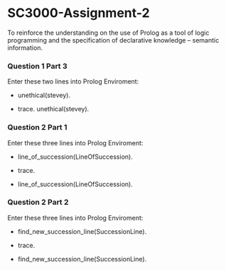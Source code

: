 # SC3000-Assignment-2
To reinforce the understanding on the use of Prolog as a tool of logic programming and the specification of declarative knowledge – semantic information. 

### Question 1 Part 3
Enter these two lines into Prolog Enviroment:

- unethical(stevey).

- trace.
unethical(stevey).

### Question 2 Part 1
Enter these three lines into Prolog Enviroment:

- line_of_succession(LineOfSuccession).

- trace.

- line_of_succession(LineOfSuccession).

### Question 2 Part 2
Enter these three lines into Prolog Enviroment:

- find_new_succession_line(SuccessionLine).

- trace.

- find_new_succession_line(SuccessionLine).

